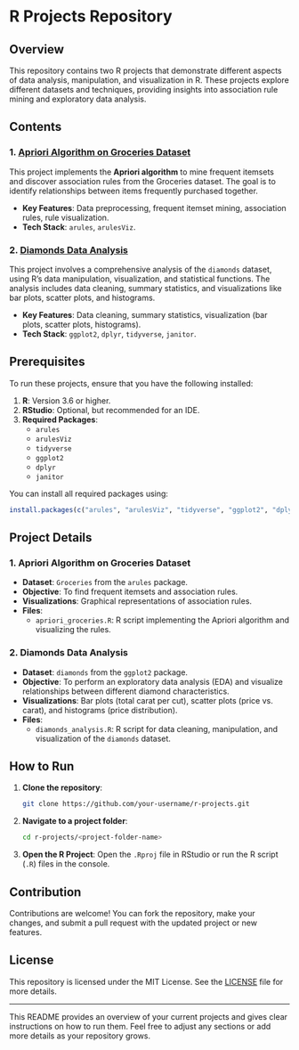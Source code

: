 # R Projects Repository

## Overview

This repository contains two R projects that demonstrate different aspects of data analysis, manipulation, and visualization in R. These projects explore different datasets and techniques, providing insights into association rule mining and exploratory data analysis.

## Contents

### 1. **[Apriori Algorithm on Groceries Dataset](./apriori-groceries/)**  
   This project implements the **Apriori algorithm** to mine frequent itemsets and discover association rules from the Groceries dataset. The goal is to identify relationships between items frequently purchased together.  
   - **Key Features**: Data preprocessing, frequent itemset mining, association rules, rule visualization.
   - **Tech Stack**: `arules`, `arulesViz`.

### 2. **[Diamonds Data Analysis](./diamonds-data-analysis/)**  
   This project involves a comprehensive analysis of the `diamonds` dataset, using R’s data manipulation, visualization, and statistical functions. The analysis includes data cleaning, summary statistics, and visualizations like bar plots, scatter plots, and histograms.  
   - **Key Features**: Data cleaning, summary statistics, visualization (bar plots, scatter plots, histograms).
   - **Tech Stack**: `ggplot2`, `dplyr`, `tidyverse`, `janitor`.

## Prerequisites

To run these projects, ensure that you have the following installed:

1. **R**: Version 3.6 or higher.
2. **RStudio**: Optional, but recommended for an IDE.
3. **Required Packages**:
   - `arules`
   - `arulesViz`
   - `tidyverse`
   - `ggplot2`
   - `dplyr`
   - `janitor`

You can install all required packages using:

```r
install.packages(c("arules", "arulesViz", "tidyverse", "ggplot2", "dplyr", "janitor"))
```

## Project Details

### 1. **Apriori Algorithm on Groceries Dataset**
   - **Dataset**: `Groceries` from the `arules` package.
   - **Objective**: To find frequent itemsets and association rules.
   - **Visualizations**: Graphical representations of association rules.
   - **Files**:
     - `apriori_groceries.R`: R script implementing the Apriori algorithm and visualizing the rules.

### 2. **Diamonds Data Analysis**
   - **Dataset**: `diamonds` from the `ggplot2` package.
   - **Objective**: To perform an exploratory data analysis (EDA) and visualize relationships between different diamond characteristics.
   - **Visualizations**: Bar plots (total carat per cut), scatter plots (price vs. carat), and histograms (price distribution).
   - **Files**:
     - `diamonds_analysis.R`: R script for data cleaning, manipulation, and visualization of the `diamonds` dataset.

## How to Run

1. **Clone the repository**:

   ```bash
   git clone https://github.com/your-username/r-projects.git
   ```

2. **Navigate to a project folder**:

   ```bash
   cd r-projects/<project-folder-name>
   ```

3. **Open the R Project**:
   Open the `.Rproj` file in RStudio or run the R script (`.R`) files in the console.

## Contribution

Contributions are welcome! You can fork the repository, make your changes, and submit a pull request with the updated project or new features.

## License

This repository is licensed under the MIT License. See the [LICENSE](./LICENSE) file for more details.

---

This README provides an overview of your current projects and gives clear instructions on how to run them. Feel free to adjust any sections or add more details as your repository grows.

